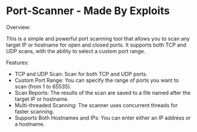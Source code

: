 # Port-Scanner - Made By Exploits

Overview:

This is a simple and powerful port scanning tool that allows you to scan any target IP or hostname for open and closed ports. It supports both TCP and UDP scans, with the ability to select a custom port range.

Features:

 - TCP and UDP Scan: Scan for both TCP and UDP ports.
 - Custom Port Range: You can specify the range of ports you want to scan (from 1 to 65535).
 - Scan Reports: The results of the scan are saved to a file named after the target IP or hostname.
 - Multi-threaded Scanning: The scanner uses concurrent threads for faster scanning.
 - Supports Both Hostnames and IPs: You can enter either an IP address or a hostname.

